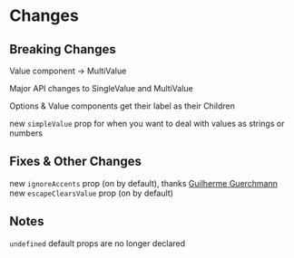 # Changes

## Breaking Changes

Value component -> MultiValue

Major API changes to SingleValue and MultiValue

Options & Value components get their label as their Children

new `simpleValue` prop for when you want to deal with values as strings or numbers

## Fixes & Other Changes

new `ignoreAccents` prop (on by default), thanks [Guilherme Guerchmann](https://github.com/Agamennon)
new `escapeClearsValue` prop (on by default)

## Notes

`undefined` default props are no longer declared
